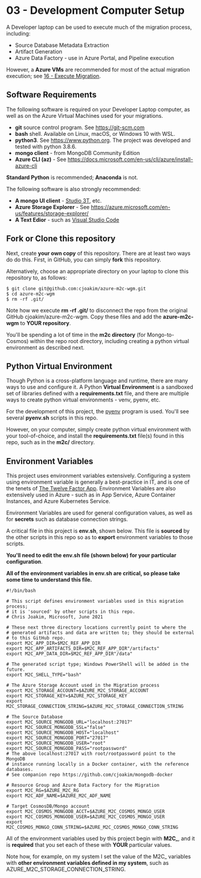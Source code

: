 # 03 - Development Computer Setup

A Developer laptop can be used to execute much of the migration process, including:

- Source Database Metadata Extraction
- Artifact Generation
- Azure Data Factory - use in Azure Portal, and Pipeline execution

However, a **Azure VMs** are recommended for most of the actual migration execution;
see [16 - Execute Migration](16_execute_migration.md).

## Software Requirements

The following software is required on your Developer Laptop computer,
as well as on the Azure Virtual Machines used for your migrations.

- **git** source control program.  See https://git-scm.com 
- **bash** shell.  Available on Linux, macOS, or Windows 10 with WSL.
- **python3**.  See https://www.python.org.  The project was developed and tested with python 3.8.6.
- **mongo client** - from MongoDB Community Edition
- **Azure CLI (az)** - See https://docs.microsoft.com/en-us/cli/azure/install-azure-cli

**Standard Python** is recommended; **Anaconda** is not.

The following software is also strongly recommended:
- **A mongo UI client** - [Studio 3T](https://studio3t.com), etc.
- **Azure Storage Explorer** - See https://azure.microsoft.com/en-us/features/storage-explorer/
- **A Text Edior** - such as [Visual Studio Code](https://code.visualstudio.com)

## Fork or Clone this repository

Next, create **your own copy** of this repository.  There are at least two ways do
do this.  First, in GitHub, you can simply **fork** this repository.

Alternatively, choose an appropriate directory on your laptop to clone this repository to,
as follows:

```
$ git clone git@github.com:cjoakim/azure-m2c-wgm.git
$ cd azure-m2c-wgm
$ rm -rf .git/
```

Note how we execute **rm -rf .git/** to disconnect the repo from the original GitHub
cjoakim/azure-m2c-wgm.  Copy these files and add the **azure-m2c-wgm** to **YOUR repository**.

You'll be spending a lot of time in the **m2c directory** (for Mongo-to-Cosmos) within
the repo root directory, including creating a python virtual environment as described next.

## Python Virtual Environment

Though Python is a cross-platform language and runtime, there are many ways to
use and configure it.  A Python **Virtual Environment** is a sandboxed set of libraries
defined with a **requirements.txt** file, and there are multiple ways to create 
python virtual environments - venv, pyenv, etc.

For the development of this project, the [pyenv](https://github.com/pyenv/pyenv) program
is used.  You'll see several **pyenv.sh** scripts in this repo.

However, on your computer, simply create python virtual environment with your tool-of-choice,
and install the **requirements.txt** file(s) found in this repo, such as in the **m2c/** directory.

## Environment Variables

This project uses environment variables extensively.  Configuring a system using environment 
variable is generally a best-practice in IT, and is one of the tenets of 
[The Twelve Factor App](https://12factor.net).  Environment Variables are also extensively
used in Azure - such as in App Service, Azure Container Instances, and Azure Kubernetes Service.

Environment Variables are used for general configuration values, as well as for **secrets**
such as database connection strings.

A critical file in this project is **env.sh**, shown below.  This file is **sourced** by
the other scripts in this repo so as to **export** environment variables to those scripts.

**You'll need to edit the env.sh file (shown below) for your particular configuration**. 

**All of the environment variables in env.sh are critical, so please take some time to understand this file.**

```
#!/bin/bash

# This script defines environment variables used in this migration process;
# it is 'sourced' by other scripts in this repo.
# Chris Joakim, Microsoft, June 2021

# These next three directory locations currently point to where the 
# generated artifacts and data are written to; they should be external
# to this GitHub repo.
export M2C_APP_DIR=$M2C_REF_APP_DIR
export M2C_APP_ARTIFACTS_DIR=$M2C_REF_APP_DIR"/artifacts"
export M2C_APP_DATA_DIR=$M2C_REF_APP_DIR"/data"

# The generated script type; Windows PowerShell will be added in the future.
export M2C_SHELL_TYPE="bash"

# The Azure Storage Account used in the Migration process
export M2C_STORAGE_ACCOUNT=$AZURE_M2C_STORAGE_ACCOUNT
export M2C_STORAGE_KEY=$AZURE_M2C_STORAGE_KEY
export M2C_STORAGE_CONNECTION_STRING=$AZURE_M2C_STORAGE_CONNECTION_STRING

# The Source Database
export M2C_SOURCE_MONGODB_URL="localhost:27017"
export M2C_SOURCE_MONGODB_SSL="false"
export M2C_SOURCE_MONGODB_HOST="localhost"
export M2C_SOURCE_MONGODB_PORT="27017"
export M2C_SOURCE_MONGODB_USER="root"
export M2C_SOURCE_MONGODB_PASS="rootpassword"
# The above localhost:27017 with root/rootpassword point to the MongoDB
# instance running locally in a Docker container, with the reference databases.
# See companion repo https://github.com/cjoakim/mongodb-docker

# Resource Group and Azure Data Factory for the Migration
export M2C_RG=$AZURE_M2C_RG
export M2C_ADF_NAME=$AZURE_M2C_ADF_NAME

# Target CosmosDB/Mongo account
export M2C_COSMOS_MONGODB_ACCT=$AZURE_M2C_COSMOS_MONGO_USER
export M2C_COSMOS_MONGODB_USER=$AZURE_M2C_COSMOS_MONGO_USER
export M2C_COSMOS_MONGO_CONN_STRING=$AZURE_M2C_COSMOS_MONGO_CONN_STRING
```

All of the environment variables used by this project begin with **M2C_**, and it
is **required** that you set each of these with **YOUR** particular values.

Note how, for example, on my system I set the value of the M2C_ variables
with **other environment variables defined in my system**, such as 
AZURE_M2C_STORAGE_CONNECTION_STRING.
